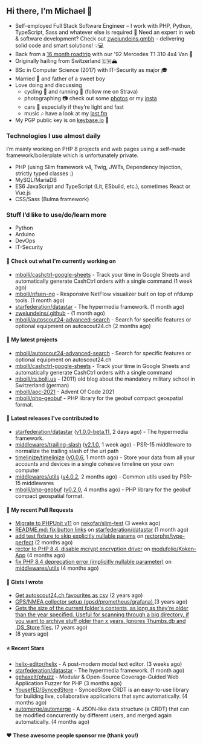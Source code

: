 ## Hi there, I’m Michael 👋

- Self-employed Full Stack Software Engineer – I work with PHP, Python, TypeScript, Sass and whatever else is required
  🚀 Need an expert in web & software development? Check out [zweiundeins.gmbh](https://zweiundeins.gmbh) – delivering solid code and smart solutions! 💡💻
- Back from a [16 month roadtrip](https://unterwegs.2und1.ch) with our '92 Mercedes T1 310 4x4 Van 🚒
- Originally hailing from Switzerland 🇨🇭🏔
- BSc in Computer Science (2017) with IT-Security as major 🎓
- Married 💍 and father of a sweet boy
- Love doing and discussing
  - cycling 🚴 and running 🏃 (follow me on Strava)
  - photographing 📷 check out some [photos](https://bolli.us) or my [insta](https://instagram.com/michaelbolli)
  - cars 🚗 especially if they’re light and fast
  - music 🎶 have a look at my [last.fm](https://last.fm/user/bolley)
- My PGP public key is on [keybase.io](https://keybase.io/mbolli) 🔑

### Technologies I use almost daily
I’m mainly working on PHP 8 projects and web pages using a self-made framework/boilerplate which is unfortunately private.
- PHP (using Slim framework v4, Twig, JWTs, Dependency Injection, strictly typed classes :)
- MySQL/MariaDB
- ES6 JavaScript and TypeScript (Lit, ESbuild, etc.), sometimes React or Vue.js
- CSS/Sass (Bulma framework)

### Stuff I’d like to use/do/learn more
- Python
- Arduino
- DevOps
- IT-Security

#### 👷 Check out what I'm currently working on

- [mbolli/cashctrl-google-sheets](https://github.com/mbolli/cashctrl-google-sheets) - Track your time in Google Sheets and automatically generate CashCtrl orders with a single command (1 week ago)
- [mbolli/nfsen-ng](https://github.com/mbolli/nfsen-ng) - Responsive NetFlow visualizer built on top of nfdump tools. (1 month ago)
- [starfederation/datastar](https://github.com/starfederation/datastar) - The hypermedia framework. (1 month ago)
- [zweiundeins/.github](https://github.com/zweiundeins/.github) -  (1 month ago)
- [mbolli/autoscout24-advanced-search](https://github.com/mbolli/autoscout24-advanced-search) - Search for specific features or optional equipment on autoscout24.ch (2 months ago)

#### 🌱 My latest projects

- [mbolli/autoscout24-advanced-search](https://github.com/mbolli/autoscout24-advanced-search) - Search for specific features or optional equipment on autoscout24.ch
- [mbolli/cashctrl-google-sheets](https://github.com/mbolli/cashctrl-google-sheets) - Track your time in Google Sheets and automatically generate CashCtrl orders with a single command
- [mbolli/rs.bolli.us](https://github.com/mbolli/rs.bolli.us) - (2011) old blog about the mandatory military school in Switzerland (german)
- [mbolli/aoc-2021](https://github.com/mbolli/aoc-2021) - Advent Of Code 2021
- [mbolli/php-geobuf](https://github.com/mbolli/php-geobuf) - PHP library for the geobuf compact geospatial format.

#### 🔭 Latest releases I've contributed to

- [starfederation/datastar](https://github.com/starfederation/datastar) ([v1.0.0-beta.11](https://github.com/starfederation/datastar/releases/tag/v1.0.0-beta.11), 2 days ago) - The hypermedia framework.
- [middlewares/trailing-slash](https://github.com/middlewares/trailing-slash) ([v2.1.0](https://github.com/middlewares/trailing-slash/releases/tag/v2.1.0), 1 week ago) - PSR-15 middleware to normalize the trailing slash of the uri path
- [timelinize/timelinize](https://github.com/timelinize/timelinize) ([v0.0.6](https://github.com/timelinize/timelinize/releases/tag/v0.0.6), 1 month ago) - Store your data from all your accounts and devices in a single cohesive timeline on your own computer
- [middlewares/utils](https://github.com/middlewares/utils) ([v4.0.2](https://github.com/middlewares/utils/releases/tag/v4.0.2), 2 months ago) - Common utils used by PSR-15 middlewares
- [mbolli/php-geobuf](https://github.com/mbolli/php-geobuf) ([v0.2.0](https://github.com/mbolli/php-geobuf/releases/tag/v0.2.0), 4 months ago) - PHP library for the geobuf compact geospatial format.

#### 🔨 My recent Pull Requests

- [Migrate to PHPUnit v11](https://github.com/nekofar/slim-test/pull/172) on [nekofar/slim-test](https://github.com/nekofar/slim-test) (3 weeks ago)
- [README.md: fix button links](https://github.com/starfederation/datastar/pull/652) on [starfederation/datastar](https://github.com/starfederation/datastar) (1 month ago)
- [add test fixture to skip explicitly nullable params](https://github.com/rectorphp/type-perfect/pull/56) on [rectorphp/type-perfect](https://github.com/rectorphp/type-perfect) (2 months ago)
- [rector to PHP 8.4, disable mcrypt encryption driver](https://github.com/modufolio/Koken-App/pull/28) on [modufolio/Koken-App](https://github.com/modufolio/Koken-App) (4 months ago)
- [fix PHP 8.4 deprecation error (implicitly nullable parameter)](https://github.com/middlewares/utils/pull/29) on [middlewares/utils](https://github.com/middlewares/utils) (4 months ago)

#### 📓 Gists I wrote

- [Get autoscout24.ch favourites as csv](https://gist.github.com/cadfa79fd026e205b8b05716068ff19c) (2 years ago)
- [GPS/NMEA collector setup (gpsd/prometheus/grafana) ](https://gist.github.com/fba44156cf668940e325f98cb62483f7) (3 years ago)
- [Gets the size of the current folder&#39;s contents, as long as they&#39;re older than the year specified. Useful for scanning through a big directory, if you want to archive stuff older than x years. Ignores Thumbs.db and .DS_Store files.](https://gist.github.com/8ba3def57706c654187379796af735a6) (7 years ago)
- [](https://gist.github.com/92d2f67475453c77eed2b3a35ec42904) (8 years ago)

#### ⭐ Recent Stars

- [helix-editor/helix](https://github.com/helix-editor/helix) - A post-modern modal text editor. (3 weeks ago)
- [starfederation/datastar](https://github.com/starfederation/datastar) - The hypermedia framework. (1 month ago)
- [gehaxelt/phuzz](https://github.com/gehaxelt/phuzz) - Modular &amp; Open-Source Coverage-Guided Web Application Fuzzer for PHP (3 months ago)
- [YousefED/SyncedStore](https://github.com/YousefED/SyncedStore) - SyncedStore CRDT is an easy-to-use library for building live, collaborative applications that sync automatically. (4 months ago)
- [automerge/automerge](https://github.com/automerge/automerge) - A JSON-like data structure (a CRDT) that can be modified concurrently by different users, and merged again automatically.  (4 months ago)

#### ❤️ These awesome people sponsor me (thank you!)


